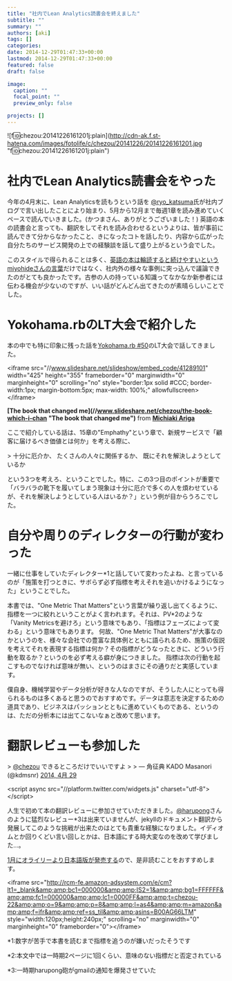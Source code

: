 ```yaml
---
title: "社内でLean Analytics読書会を終えました"
subtitle: ""
summary: ""
authors: [aki]
tags: []
categories: 
date: 2014-12-29T01:47:33+00:00
lastmod: 2014-12-29T01:47:33+00:00
featured: false
draft: false

image:
  caption: ""
  focal_point: ""
  preview_only: false

projects: []
---
```

![f:id:chezou:20141226161201j:plain](http://cdn-ak.f.st-hatena.com/images/fotolife/c/chezou/20141226/20141226161201.jpg &quot;f:id:chezou:20141226161201j:plain&quot;)

# 社内でLean Analytics読書会をやった

今年の4月末に、Lean Analyticsを読もうという話を [@ryo\_katsuma](https://twitter.com/ryo_katsuma)氏が社内ブログで言い出したことにより始まり、5月から12月まで毎週1章を読み進めていくペースで読んでいきました。(かつまさん、ありがとうございました！) 英語の本の読書会と言っても、翻訳をしてそれを読み合わせるというよりは、皆が事前に読んできて分からなかったこと、きになったコトを話したり、内容から広がった自分たちのサービス開発の上での経験談を話して盛り上がるという会でした。

このスタイルで得られることは多く、[英語の本は輪読すると続けやすいというmiyohideさんの言葉](http://miyohide.hatenablog.com/entry/2014/12/29/005054)だけではなく、社内外の様々な事例に突っ込んで議論できたのがとても良かったです。古参の人の持っている知識ってなかなか新参者には伝わる機会が少ないのですが、いい話がどんどん出てきたのが素晴らしいことでした。

# Yokohama.rbのLT大会で紹介した

本の中でも特に印象に残った話を[Yokohama.rb #50](http://yokohamarb.doorkeeper.jp/events/14212)のLT大会で話してきました。

&lt;iframe src=&quot;//www.slideshare.net/slideshow/embed_code/41289101&quot; width=&quot;425&quot; height=&quot;355&quot; frameborder=&quot;0&quot; marginwidth=&quot;0&quot; marginheight=&quot;0&quot; scrolling=&quot;no&quot; style=&quot;border:1px solid #CCC; border-width:1px; margin-bottom:5px; max-width: 100%;&quot; allowfullscreen&gt; &lt;/iframe&gt;

  **[The book that changed me](//www.slideshare.net/chezou/the-book-which-i-chan &quot;The book that changed me&quot;)** from **[Michiaki Ariga](//www.slideshare.net/chezou)** 

ここで紹介している話は、15章の&quot;Emphathy&quot;という章で、新規サービスで「顧客に届けるべき価値とは何か」を考える際に、

&gt; 十分に厄介か、 たくさんの人々に関係するか、 既にそれを解決しようとしているか

という3つを考えろ、ということでした。特に、この3つ目のポイントが重要で「バラバラの靴下を履いてしまう現象は十分に厄介で多くの人を煩わせているが、それを解決しようとしている人はいるか？」という例が目からうろこでした。

# 自分や周りのディレクターの行動が変わった

一緒に仕事をしていたディレクター\*1と話していて変わったよね、と言っているのが「施策を打つときに、サボらず必ず指標を考えそれを追いかけるようになった」ということでした。

本書では、&quot;One Metric That Matters&quot;という言葉が繰り返し出てくるように、指標を一つに絞れということがよく言われます。それは、PV\*2のような「Vanity Metricsを避けろ」という意味でもあり、「指標はフェーズによって変わる」という意味でもあります。 何故、&quot;One Metric That Matters&quot;が大事なのかというのを、様々な会社での豊富な具体例とともに語られるため、施策の仮説を考えてそれを表現する指標は何か？その指標がどうなったときに、どういう行動を取るか？というのを必ず考える癖が身につきました。 指標は次の行動を起こすものでなければ意味が無い、というのはまさにその通りだと実感しています。

僕自身、機械学習やデータ分析が好きな人なのですが、そうした人にとっても得られるものは多くあると思うのでおすすめです。データは意志を決定するための道具であり、ビジネスはパッションとともに進めていくものである、というのは、ただの分析本には出てこないなぁと改めて思います。

# 翻訳レビューも参加した

&gt; [@chezou](https://twitter.com/chezou) できるところだけでいいですよ
&gt; 
&gt; — 角征典 KADO Masanori (@kdmsnr) [2014, 4月 29](https://twitter.com/kdmsnr/status/461070893444116480)

&lt;script async src=&quot;//platform.twitter.com/widgets.js&quot; charset=&quot;utf-8&quot;&gt;&lt;/script&gt;

人生で初めて本の翻訳レビューに参加させていただきました。[@harupong](https://twitter.com/harupong)さんのように猛烈なレビュー\*3は出来ていませんが、jekyllのドキュメント翻訳から発展してこのような挑戦が出来たのはとても貴重な経験になりました。イディオムとか回りくどい言い回しとかは、日本語にする時大変なのを改めて学びました...。

[1月にオライリーより日本語版が発売する](http://www.oreilly.co.jp/catalog/soon.html)ので、是非読むことをおすすめします。

&lt;iframe src=&quot;http://rcm-fe.amazon-adsystem.com/e/cm?lt1=_blank&amp;amp;bc1=000000&amp;amp;IS2=1&amp;amp;bg1=FFFFFF&amp;amp;fc1=000000&amp;amp;lc1=0000FF&amp;amp;t=chezou-22&amp;amp;o=9&amp;amp;p=8&amp;amp;l=as4&amp;amp;m=amazon&amp;amp;f=ifr&amp;amp;ref=ss_til&amp;amp;asins=B00AG66LTM&quot; style=&quot;width:120px;height:240px;&quot; scrolling=&quot;no&quot; marginwidth=&quot;0&quot; marginheight=&quot;0&quot; frameborder=&quot;0&quot;&gt;&lt;/iframe&gt;

\*1:数字が苦手で本書を読むまで指標を追うのが嫌いだったそうです

\*2:本文中では一時期2ページに1回くらい、意味のない指標だと否定されている

\*3:一時期harupong砲がgmailの通知を爆発させていた


